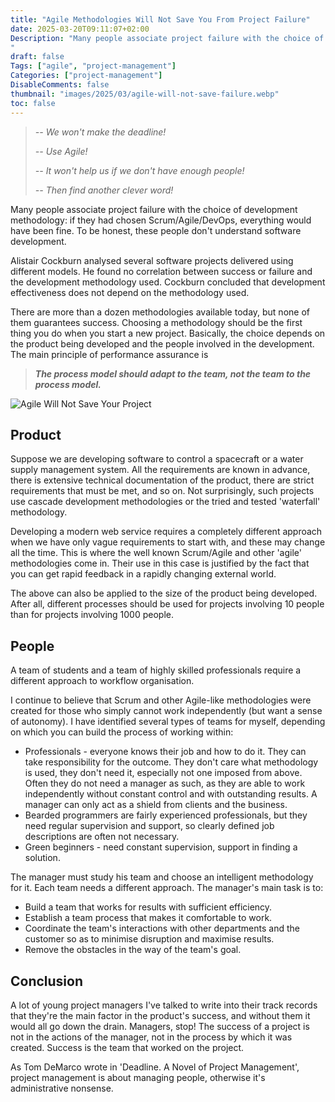 ```yaml
---
title: "Agile Methodologies Will Not Save You From Project Failure"
date: 2025-03-20T09:11:07+02:00
Description: "Many people associate project failure with the choice of development methodology: if they had chosen Scrum/Agile/DevOps, everything would have been fine. To be honest, these people don't understand software development.
"
draft: false
Tags: ["agile", "project-management"]
Categories: ["project-management"]
DisableComments: false
thumbnail: "images/2025/03/agile-will-not-save-failure.webp"
toc: false
---
```


> *-- We won't make the deadline!*
>
> *-- Use Agile!*
>
> *-- It won't help us if we don't have enough people!*
>
> *-- Then find another clever word!*

Many people associate project failure with the choice of development methodology: if they had chosen Scrum/Agile/DevOps, everything would have been fine. To be honest, these people don't understand software development.

Alistair Cockburn analysed several software projects delivered using different models. He found no correlation between success or failure and the development methodology used. Cockburn concluded that development effectiveness does not depend on the methodology used.

There are more than a dozen methodologies available today, but none of them guarantees success. Choosing a methodology should be the first thing you do when you start a new project. Basically, the choice depends on the product being developed and the people involved in the development. The main principle of performance assurance is

> ***The process model should adapt to the team, not the team to the process model.***

![Agile Will Not Save Your Project](/images/2025/03/agile-will-not-save-failure.webp)

## Product

Suppose we are developing software to control a spacecraft or a water supply management system. All the requirements are known in advance, there is extensive technical documentation of the product, there are strict requirements that must be met, and so on. Not surprisingly, such projects use cascade development methodologies or the tried and tested 'waterfall' methodology.

Developing a modern web service requires a completely different approach when we have only vague requirements to start with, and these may change all the time. This is where the well known Scrum/Agile and other 'agile' methodologies come in. Their use in this case is justified by the fact that you can get rapid feedback in a rapidly changing external world.

The above can also be applied to the size of the product being developed. After all, different processes should be used for projects involving 10 people than for projects involving 1000 people.

## People

A team of students and a team of highly skilled professionals require a different approach to workflow organisation.

I continue to believe that Scrum and other Agile-like methodologies were created for those who simply cannot work independently (but want a sense of autonomy). I have identified several types of teams for myself, depending on which you can build the process of working within:
- Professionals - everyone knows their job and how to do it. They can take responsibility for the outcome. They don't care what methodology is used, they don't need it, especially not one imposed from above. Often they do not need a manager as such, as they are able to work independently without constant control and with outstanding results. A manager can only act as a shield from clients and the business.
- Bearded programmers are fairly experienced professionals, but they need regular supervision and support, so clearly defined job descriptions are often not necessary.
- Green beginners - need constant supervision, support in finding a solution.

The manager must study his team and choose an intelligent methodology for it. Each team needs a different approach. The manager's main task is to:
- Build a team that works for results with sufficient efficiency.
- Establish a team process that makes it comfortable to work.
- Coordinate the team's interactions with other departments and the customer so as to minimise disruption and maximise results.
- Remove the obstacles in the way of the team's goal.

## Conclusion

A lot of young project managers I've talked to write into their track records that they're the main factor in the product's success, and without them it would all go down the drain. Managers, stop! The success of a project is not in the actions of the manager, not in the process by which it was created. Success is the team that worked on the project.

As Tom DeMarco wrote in 'Deadline. A Novel of Project Management', project management is about managing people, otherwise it's administrative nonsense.
